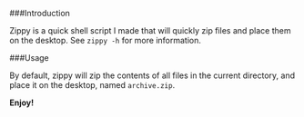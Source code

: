 ###Introduction

Zippy is a quick shell script I made that will quickly zip files and place them on the desktop. See `zippy -h` for more information.

###Usage

By default, zippy will zip the contents of all files in the current directory, and place it on the desktop, named `archive.zip`.

**Enjoy!**